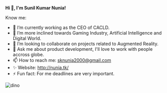 <b> Hi 👋, I'm Sunil Kumar Nunia!</b>

Know me:

- 🔭 I’m currently working as the CEO of CACLD.
- 🌱 I’m more inclined towards Gaming Industry, Artificial Intelligence and Digital World.
- 👯 I’m looking to collaborate on projects related to Augmented Reality.
- 💬 Ask me about product development, I'll love to work with people accross globe.
- 📫 How to reach me: sknunia2000@gmail.com
- ✨ Website: http://nunia.tk/
- ⚡ Fun fact: For me deadlines are very important.

![dino](https://user-images.githubusercontent.com/51073115/117550044-a152c200-b05b-11eb-8003-bd3066a98570.gif)
